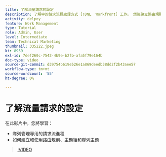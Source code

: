 ```yaml
---
title: 了解流量請求的設定
description: 了解中的請求流程處理方式 [!DNL  Workfront] 工作。 然後建立路由規則、主題組和隊列主題。
activity: delpoy
feature: Work Management
type: Tutorial
role: Admin, User
level: Intermediate
team: Technical Marketing
thumbnail: 335222.jpeg
kt: 8959
exl-id: 7def260c-7542-4b9e-b2fb-afa5f79e164b
doc-type: video
source-git-commit: d39754b619e526e1a869deedb38dd2f2b43aee57
workflow-type: tm+mt
source-wordcount: '55'
ht-degree: 0%

---
```


# 了解流量請求的設定

在此影片中，您將學習：

* 隊列管理專用的請求流進程
* 如何建立和使用路由規則、主題組和隊列主題

>[!VIDEO](https://video.tv.adobe.com/v/335222/?quality=12)

